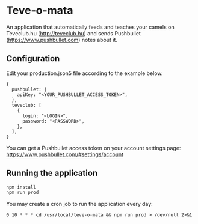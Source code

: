 # Teve-o-mata

An application that automatically feeds and teaches your camels on Teveclub.hu (http://teveclub.hu) and sends Pushbullet (https://www.pushbullet.com) notes about it.

## Configuration

Edit your production.json5 file according to the example below.

```json5
{
  pushbullet: {
    apiKey: "<YOUR_PUSHBULLET_ACCESS_TOKEN>",
  },
  teveclub: [
    {
      login: "<LOGIN>",
      password: "<PASSWORD>",
    },
  ],
}
```

You can get a Pushbullet access token on your account settings page: https://www.pushbullet.com/#settings/account

## Running the application

```sh
npm install
npm run prod
```

You may create a cron job to run the application every day:

```
0 10 * * * cd /usr/local/teve-o-mata && npm run prod > /dev/null 2>&1
```
